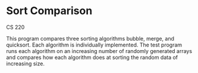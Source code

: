 # Sort Comparison
CS 220

This program compares three sorting algorithms bubble, merge, and quicksort. Each algorithm is individually implemented. 
The test program runs each algorithm on an increasing number of randomly generated arrays and compares how each 
algorithm does at sorting the random data of increasing size.
